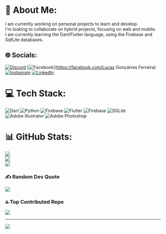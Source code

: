 # 💫 About Me:
I am currently working on personal projects to learn and develop.<br>I'm looking to collaborate on hybrid projects, focusing on web and mobile.<br>I am currently learning the Dart/Flutter language, using the Firebase and SqfLite databases.<br>


## 🌐 Socials:
[![Discord](https://img.shields.io/badge/Discord-%237289DA.svg?logo=discord&logoColor=white)](https://discord.gg/luskagfrr#9362) [![Facebook](https://img.shields.io/badge/Facebook-%231877F2.svg?logo=Facebook&logoColor=white)](https://facebook.com/Lucas Gonçalves Ferreira) [![Instagram](https://img.shields.io/badge/Instagram-%23E4405F.svg?logo=Instagram&logoColor=white)](https://instagram.com/lucas_gfrr) [![LinkedIn](https://img.shields.io/badge/LinkedIn-%230077B5.svg?logo=linkedin&logoColor=white)](https://linkedin.com/in/lucas-ferreira) 

# 💻 Tech Stack:
![Dart](https://img.shields.io/badge/dart-%230175C2.svg?style=for-the-badge&logo=dart&logoColor=white) ![Python](https://img.shields.io/badge/python-3670A0?style=for-the-badge&logo=python&logoColor=ffdd54) ![Firebase](https://img.shields.io/badge/firebase-%23039BE5.svg?style=for-the-badge&logo=firebase) ![Flutter](https://img.shields.io/badge/Flutter-%2302569B.svg?style=for-the-badge&logo=Flutter&logoColor=white) ![Firebase](https://img.shields.io/badge/firebase-a08021?style=for-the-badge&logo=firebase&logoColor=ffcd34) ![SQLite](https://img.shields.io/badge/sqlite-%2307405e.svg?style=for-the-badge&logo=sqlite&logoColor=white) ![Adobe Illustrator](https://img.shields.io/badge/adobe%20illustrator-%23FF9A00.svg?style=for-the-badge&logo=adobe%20illustrator&logoColor=white) ![Adobe Photoshop](https://img.shields.io/badge/adobe%20photoshop-%2331A8FF.svg?style=for-the-badge&logo=adobe%20photoshop&logoColor=white)
# 📊 GitHub Stats:
![](https://github-readme-stats.vercel.app/api?username=Lucasgfrr&theme=dark&hide_border=false&include_all_commits=true&count_private=true)<br/>
![](https://github-readme-streak-stats.herokuapp.com/?user=Lucasgfrr&theme=dark&hide_border=false)<br/>
![](https://github-readme-stats.vercel.app/api/top-langs/?username=Lucasgfrr&theme=dark&hide_border=false&include_all_commits=true&count_private=true&layout=compact)

### ✍️ Random Dev Quote
![](https://quotes-github-readme.vercel.app/api?type=horizontal&theme=radical)

### 🔝 Top Contributed Repo
![](https://github-contributor-stats.vercel.app/api?username=Lucasgfrr&limit=5&theme=dark&combine_all_yearly_contributions=true)

---
[![](https://visitcount.itsvg.in/api?id=Lucasgfrr&icon=0&color=0)](https://visitcount.itsvg.in)

<!-- Proudly created with GPRM ( https://gprm.itsvg.in ) -->